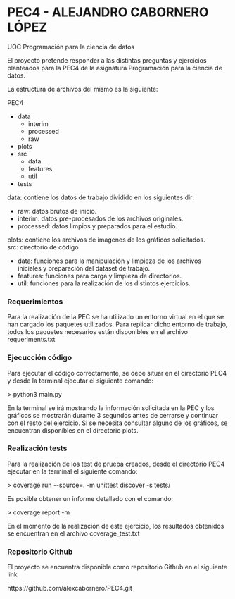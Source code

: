 # PEC4 - ALEJANDRO CABORNERO LÓPEZ
UOC Programación para la ciencia de datos

El proyecto pretende responder a las distintas preguntas y ejercicios 
planteados para la PEC4 de la asignatura Programación para la ciencia de 
datos.  

La estructura de archivos del mismo es la siguiente:

PEC4
* data
    * interim
    * processed
    * raw
* plots
* src
    * data
    * features
    * util
* tests


data: contiene los datos de trabajo dividido en los siguientes dir:  
* raw: datos brutos de inicio.  
* interim: datos pre-procesados de los archivos originales.  
* processed: datos limpios y preparados para el estudio.  

plots: contiene los archivos de imagenes de los gráficos solicitados.  
src: directorio de código  
* data: funciones para la manipulación y limpieza de los archivos   
         iniciales y preparación del dataset de trabajo.  
* features: funciones para carga y limpieza de directorios.  
* util: funciones para la realización de los distintos ejercicios. 

<h3>Requerimientos</h3>
<p>Para la realización de la PEC se ha utilizado un entorno virtual en el
que se han cargado los paquetes utilizados. Para replicar dicho entorno 
de trabajo, todos los paquetes necesarios están disponibles en el 
archivo requeriments.txt</p>

<h3>Ejecucción código</h3>
<p>Para ejecutar el código correctamente, se debe situar en el directorio
PEC4 y desde la terminal ejecutar el siguiente comando:</p>
> python3 main.py
<p>En la terminal se irá mostrando la información solicitada en la PEC
y los gráficos se mostrarán durante 3 segundos antes de cerrarse y 
continuar con el resto del ejercicio. Si se necesita consultar alguno
de los gráficos, se encuentran disponibles en el directorio plots.</p>

<h3>Realización tests</h3>
<p>Para la realización de los test de prueba creados, desde el directorio
PEC4 ejecutar en la terminal el siguiente comando:</p>
> coverage run --source=. -m unittest discover -s tests/
<p>Es posible obtener un informe detallado con el comando:</p>
> coverage report -m
<p>En el momento de la realización de este ejercicio, los resultados
obtenidos se encuentran en el archivo coverage_test.txt</p>

<h3>Repositorio Github</h3>
<p>El proyecto se encuentra disponible como repositorio Github en el siguiente link</p>
https://github.com/alexcabornero/PEC4.git



